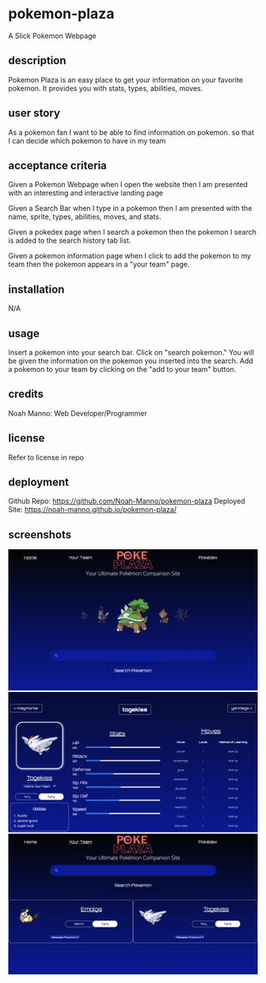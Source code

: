 # pokemon-plaza

A Slick Pokemon Webpage

## description

Pokemon Plaza is an easy place to get your information on your favorite pokemon. It provides you with stats, types, abilities, moves.

## user story

As a pokemon fan
I want to be able to find information on pokemon.
so that I can decide which pokemon to have in my team

## acceptance criteria

Given a Pokemon Webpage
when I open the website
then I am presented with an interesting and interactive landing page

Given a Search Bar
when I type in a pokemon
then I am presented with the name, sprite, types, abilities, moves, and stats. 

Given a pokedex page
when I search a pokemon
then the pokemon I search is added to the search history tab list. 

Given a pokemon information page
when I click to add the pokemon to my team
then the pokemon appears in a "your team" page.

## installation

N/A

## usage

Insert a pokemon into your search bar. Click on "search pokemon." You will be given the information on the pokemon you inserted into the search. Add a pokemon to your team by clicking on the "add to your team" button.  

## credits

Noah Manno: Web Developer/Programmer

## license

Refer to license in repo

## deployment

Github Repo: https://github.com/Noah-Manno/pokemon-plaza
Deployed Site: https://noah-manno.github.io/pokemon-plaza/

## screenshots

![landing page](/assets/images/landingpage.png "Landing Page")
![pokedex page](/assets/images/pokedexpage.png "pokedex Page")
![my team page](/assets/images/myteampage.png "my team page")
